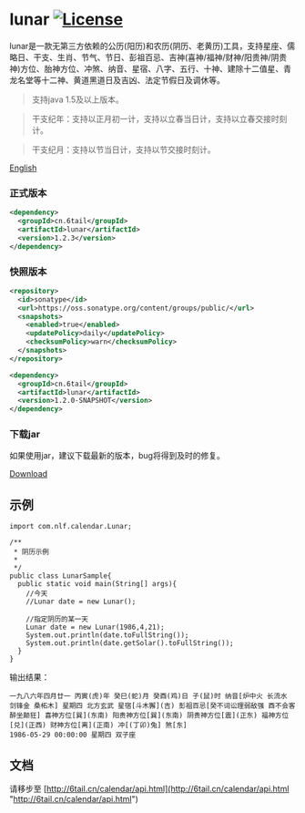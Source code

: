 # lunar [![License](https://img.shields.io/badge/license-MIT-4EB1BA.svg?style=flat-square)](https://github.com/6tail/lunar-java/blob/master/LICENSE)

lunar是一款无第三方依赖的公历(阳历)和农历(阴历、老黄历)工具，支持星座、儒略日、干支、生肖、节气、节日、彭祖百忌、吉神(喜神/福神/财神/阳贵神/阴贵神)方位、胎神方位、冲煞、纳音、星宿、八字、五行、十神、建除十二值星、青龙名堂等十二神、黄道黑道日及吉凶、法定节假日及调休等。

> 支持java 1.5及以上版本。

> 干支纪年：支持以正月初一计，支持以立春当日计，支持以立春交接时刻计。

> 干支纪月：支持以节当日计，支持以节交接时刻计。

[English](https://github.com/6tail/lunar-java/blob/master/README_EN.md)

### 正式版本

```xml
<dependency>
  <groupId>cn.6tail</groupId>
  <artifactId>lunar</artifactId>
  <version>1.2.3</version>
</dependency>
```
 
### 快照版本

```xml
<repository>
  <id>sonatype</id>
  <url>https://oss.sonatype.org/content/groups/public/</url>
  <snapshots>
    <enabled>true</enabled>
    <updatePolicy>daily</updatePolicy>
    <checksumPolicy>warn</checksumPolicy>
  </snapshots>
</repository>
```

```xml
<dependency>
  <groupId>cn.6tail</groupId>
  <artifactId>lunar</artifactId>
  <version>1.2.0-SNAPSHOT</version>
</dependency>
```

### 下载jar

如果使用jar，建议下载最新的版本，bug将得到及时的修复。

[Download](https://github.com/6tail/lunar-java/releases)

## 示例

    import com.nlf.calendar.Lunar;
     
    /**
     * 阴历示例
     *
     */
    public class LunarSample{
      public static void main(String[] args){
        //今天
        //Lunar date = new Lunar();
         
        //指定阴历的某一天
        Lunar date = new Lunar(1986,4,21);
        System.out.println(date.toFullString());
        System.out.println(date.getSolar().toFullString());
      }
    }

输出结果：

    一九八六年四月廿一 丙寅(虎)年 癸巳(蛇)月 癸酉(鸡)日 子(鼠)时 纳音[炉中火 长流水 剑锋金 桑柘木] 星期四 北方玄武 星宿[斗木獬](吉) 彭祖百忌[癸不词讼理弱敌强 酉不会客醉坐颠狂] 喜神方位[巽](东南) 阳贵神方位[巽](东南) 阴贵神方位[震](正东) 福神方位[兑](正西) 财神方位[离](正南) 冲[(丁卯)兔] 煞[东]
    1986-05-29 00:00:00 星期四 双子座

## 文档

请移步至 [http://6tail.cn/calendar/api.html](http://6tail.cn/calendar/api.html "http://6tail.cn/calendar/api.html")
